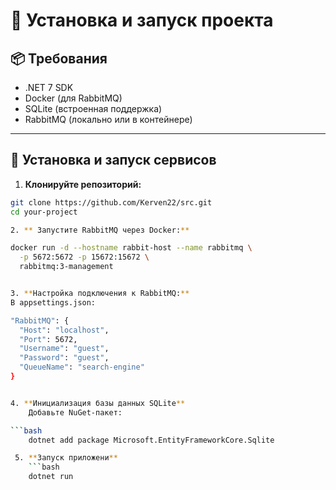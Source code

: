 # 🚀 Установка и запуск проекта

## 📦 Требования

- .NET 7 SDK
- Docker (для RabbitMQ)
- SQLite (встроенная поддержка)
- RabbitMQ (локально или в контейнере)

---

## 🔧 Установка и запуск сервисов

1. **Клонируйте репозиторий:**

```bash
git clone https://github.com/Kerven22/src.git
cd your-project

2. ** Запустите RabbitMQ через Docker:**

docker run -d --hostname rabbit-host --name rabbitmq \
  -p 5672:5672 -p 15672:15672 \
  rabbitmq:3-management


3. **Настройка подключения к RabbitMQ:**
В appsettings.json:

"RabbitMQ": {
  "Host": "localhost",
  "Port": 5672,
  "Username": "guest",
  "Password": "guest",
  "QueueName": "search-engine"
}


4. **Инициализация базы данных SQLite**
    Добавьте NuGet-пакет:

```bash
    dotnet add package Microsoft.EntityFrameworkCore.Sqlite

 5. **Запуск приложени**
    ```bash
    dotnet run
